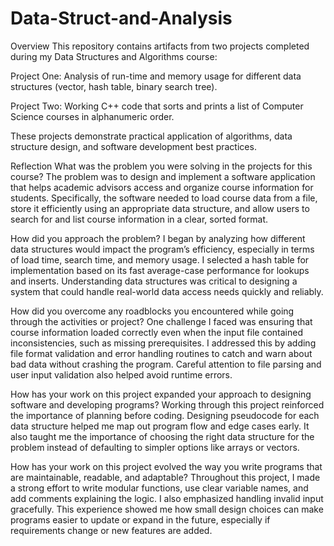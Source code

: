 # Data-Struct-and-Analysis
Overview
This repository contains artifacts from two projects completed during my Data Structures and Algorithms course:

Project One: Analysis of run-time and memory usage for different data structures (vector, hash table, binary search tree).

Project Two: Working C++ code that sorts and prints a list of Computer Science courses in alphanumeric order.

These projects demonstrate practical application of algorithms, data structure design, and software development best practices.

Reflection
What was the problem you were solving in the projects for this course?
The problem was to design and implement a software application that helps academic advisors access and organize course information for students. Specifically, the software needed to load course data from a file, store it efficiently using an appropriate data structure, and allow users to search for and list course information in a clear, sorted format.

How did you approach the problem?
I began by analyzing how different data structures would impact the program’s efficiency, especially in terms of load time, search time, and memory usage. I selected a hash table for implementation based on its fast average-case performance for lookups and inserts. Understanding data structures was critical to designing a system that could handle real-world data access needs quickly and reliably.

How did you overcome any roadblocks you encountered while going through the activities or project?
One challenge I faced was ensuring that course information loaded correctly even when the input file contained inconsistencies, such as missing prerequisites. I addressed this by adding file format validation and error handling routines to catch and warn about bad data without crashing the program. Careful attention to file parsing and user input validation also helped avoid runtime errors.

How has your work on this project expanded your approach to designing software and developing programs?
Working through this project reinforced the importance of planning before coding. Designing pseudocode for each data structure helped me map out program flow and edge cases early. It also taught me the importance of choosing the right data structure for the problem instead of defaulting to simpler options like arrays or vectors.

How has your work on this project evolved the way you write programs that are maintainable, readable, and adaptable?
Throughout this project, I made a strong effort to write modular functions, use clear variable names, and add comments explaining the logic. I also emphasized handling invalid input gracefully. This experience showed me how small design choices can make programs easier to update or expand in the future, especially if requirements change or new features are added.
